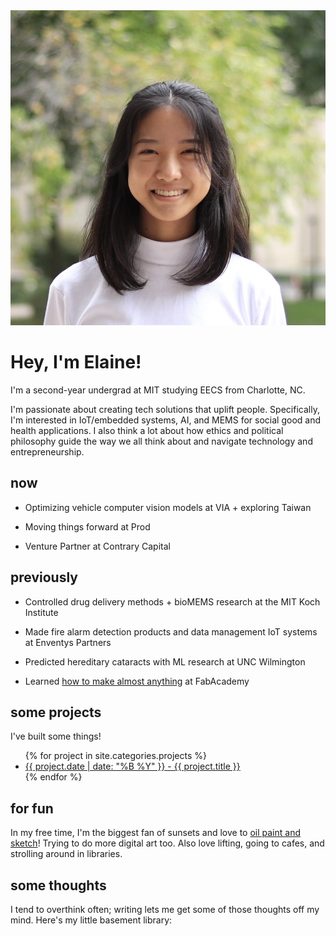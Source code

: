 <!-- ---
#
# By default, content added below the "---" mark will appear in the home page
# between the top bar and the list of recent posts.
# To change the home page layout, edit the _layouts/home.html file.
# See: https://jekyllrb.com/docs/themes/#overriding-theme-defaults
#
layout: home
--- -->


<head>
  <link rel="stylesheet" href="../css/home.css">
</head>
<body>
  <div class="image-cropper">
    <img src="/assets/pics/headshot.jpg" alt="me" class="profile-pic">
  </div>
  <div class="title">
    <h1>Hey, I'm Elaine!</h1>
  </div>
    <p>I'm a second-year undergrad at MIT studying EECS from Charlotte, NC.</p>
    <p>I'm passionate about creating tech solutions that uplift people. Specifically, I'm interested in  IoT/embedded systems, AI, and MEMS for social good and health applications. I also think a lot about how ethics and political philosophy guide the way we all think about and navigate technology and entrepreneurship. </p>
  <h2>now</h2>
      <ul>
      <li><p>Optimizing vehicle computer vision models at VIA + exploring Taiwan</p></li>
      <li><p>Moving things forward at Prod</p></li>
      <li><p>Venture Partner at Contrary Capital</p></li>
      </ul>
  <h2>previously</h2>
      <ul>
      <li><p>Controlled drug delivery methods + bioMEMS research at the MIT Koch Institute</p></li>
      <li><p>Made fire alarm detection products and data management IoT systems at Enventys Partners</p></li>
      <li><p>Predicted hereditary cataracts with ML research at UNC Wilmington</p></li>
      <li><p>Learned <a href="https://fabacademy.org/2020/labs/charlotte/students/elaine-liu/">how to make almost anything</a> at FabAcademy</p></li>
      </ul>
  <h2>some projects</h2>
      <p>I've built some things!
      <ul>
        {% for project in site.categories.projects %}
          <li><a href = "{{ project.url }}">{{ project.date | date: "%B %Y" }} - {{ project.title }}</a></li>
        {% endfor %}
      </ul> 

  <h2>for fun</h2>
      <p>In my free time, I'm the biggest fan of sunsets and love to <a href= "https://www.instagram.com/elaineliuart/">oil paint and sketch</a>! Trying to do more digital art too. Also love lifting, going to cafes, and strolling around in libraries.</p>
  <h2>some thoughts</h2>
      <p>I tend to overthink often; writing lets me get some of those thoughts off my mind. Here's my little basement library:</p>
  <p> </p>
</body>
